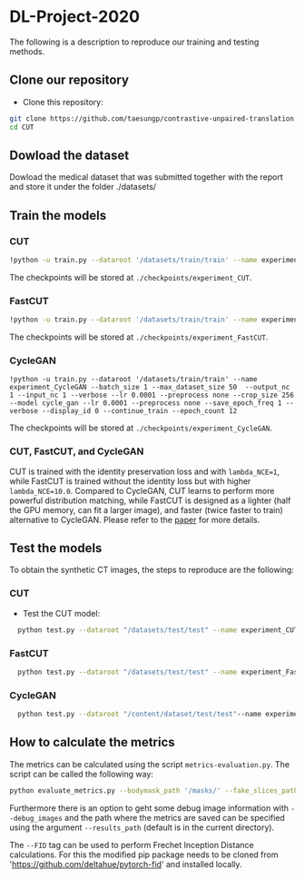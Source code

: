 # DL-Project-2020

The following is a description to reproduce our training and testing methods.

## Clone our repository
- Clone this repository:
```bash
git clone https://github.com/taesungp/contrastive-unpaired-translation CUT
cd CUT
```

## Dowload the dataset
Dowload the medical dataset that was submitted together with the report and store it under the folder ./datasets/

## Train the models
### CUT
 ```bash
!python -u train.py --dataroot '/datasets/train/train' --name experiment_CUT --batch_size 1 --max_dataset_size 50  --output_nc 1 --input_nc 1 --verbose --lr 0.0001 --preprocess none --crop_size 256 --model cut --lr 0.0001 --preprocess none --save_epoch_freq 1 --verbose --display_id 0 --continue_train --epoch_count 12
 ```
 The checkpoints will be stored at `./checkpoints/experiment_CUT`.


### FastCUT
 ```bash
!python -u train.py --dataroot '/datasets/train/train' --name experiment_FastCUT  --batch_size 1 --max_dataset_size 50  --output_nc 1 --input_nc 1 --verbose --lr 0.0001 --preprocess none --crop_size 256 --model cut --mode FastCUT --lr 0.0001 --preprocess none --save_epoch_freq 1 --verbose --display_id 0 --continue_train --epoch_count 12
 ```
 The checkpoints will be stored at `./checkpoints/experiment_FastCUT`.

### CycleGAN
 ```
!python -u train.py --dataroot '/datasets/train/train' --name experiment_CycleGAN --batch_size 1 --max_dataset_size 50  --output_nc 1 --input_nc 1 --verbose --lr 0.0001 --preprocess none --crop_size 256 --model cycle_gan --lr 0.0001 --preprocess none --save_epoch_freq 1 --verbose --display_id 0 --continue_train --epoch_count 12
 ```
 The checkpoints will be stored at `./checkpoints/experiment_CycleGAN`.


### CUT, FastCUT, and CycleGAN
CUT is trained with the identity preservation loss and with `lambda_NCE=1`, while FastCUT is trained without the identity loss but with higher `lambda_NCE=10.0`. Compared to CycleGAN, CUT learns to perform more powerful distribution matching, while FastCUT is designed as a lighter (half the GPU memory, can fit a larger image), and faster (twice faster to train) 
alternative to CycleGAN. Please refer to the [paper](https://arxiv.org/abs/2007.15651) for more details.

## Test the models
To obtain the synthetic CT images, the steps to reproduce are the following:

### CUT

- Test the CUT model:
```bash
  python test.py --dataroot "/datasets/test/test" --name experiment_CUT --crop_size 512 --load_size 512 --num_threads 1 --no_flip  --output_nc 1 --input_nc 1  --model cut
```

### FastCUT

```bash
  python test.py --dataroot "/datasets/test/test" --name experiment_FastCUT --crop_size 512 --load_size 512 --num_threads 1 --no_flip  --output_nc 1 --input_nc 1  --model cut --mode FastCUT
```

### CycleGAN
```bash
  python test.py --dataroot "/content/dataset/test/test"--name experiment_CycleGAN --crop_size 512 --load_size 512 --num_threads 1 --no_flip  --output_nc 1 --input_nc 1  --model cycle_gan```
```
## How to calculate the metrics

The metrics can be calculated using the script `metrics-evaluation.py`. The script can be called the following way:
```bash
python evaluate_metrics.py --bodymask_path '/masks/' --fake_slices_path 'path_to_generated_slices' --real_slices_path 'path_to_real_slices' --FID
```

Furthermore there is an option to geht some debug image information with `--debug_images` and the path where the metrics are saved can be specified using the argument `--results_path` (default is in the current directory).

The `--FID` tag can be used to perform Frechet Inception Distance calculations. For this the modified pip package needs to be cloned from 'https://github.com/deltahue/pytorch-fid' and installed locally.

